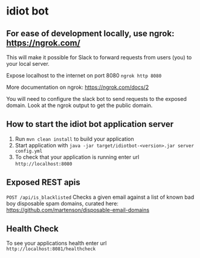 # idiot bot

For ease of development locally, use ngrok: https://ngrok.com/
---
This will make it possible for Slack to forward requests from users (you) to your local server.

Expose localhost to the internet on port 8080 `ngrok http 8080`

More documentation on ngrok: https://ngrok.com/docs/2

You will need to configure the slack bot to send requests to the exposed domain. Look at the ngrok output to get the public domain.

How to start the idiot bot application server
---

1. Run `mvn clean install` to build your application
1. Start application with `java -jar target/idiotbot-<version>.jar server config.yml`
1. To check that your application is running enter url `http://localhost:8080`

Exposed REST apis
---
`POST /api/is_blacklisted` Checks a given email against a list of known bad boy disposable spam domains, curated here: https://github.com/martenson/disposable-email-domains

Health Check
---

To see your applications health enter url `http://localhost:8081/healthcheck`
